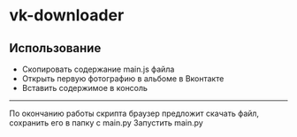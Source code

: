 # vk-downloader
## Использование
- Скопировать содержание main.js файла 
- Открыть первую фотографию в альбоме в Вконтакте
- Вставить содержимое в консоль
---
По окончанию работы скрипта браузер предложит скачать файл, сохранить его в папку с main.py 
Запустить main.py 
